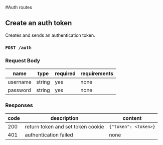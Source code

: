 #Auth routes
## Create an auth token
Creates and sends an authentication token.
### `POST /auth`
### Request Body
|name|type|required|requirements|
|----|----|--------|------------|
|username|string|yes|none|
|password|string|yes|none|
### Responses
|code|description|content|
|----|-----------|-------|
|200|return token and set token cookie|`{"token": <token>}`
|401|authentication failed|none